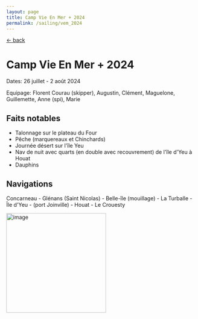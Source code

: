 ```yaml
---
layout: page
title: Camp Vie En Mer + 2024
permalink: /sailing/vem_2024
---
```


[<- back](.)

# Camp Vie En Mer + 2024

Dates: 26 juillet - 2 août 2024

Equipage: Florent Courau (skipper), Augustin, Clément, Maguelone, Guillemette, Anne (spi), Marie

## Faits notables

- Talonnage sur le plateau du Four
- Pêche (marquereaux et Chinchards)
- Journée désert sur l'île Yeu
- Nav de nuit avec quarts (en double avec recouvrement) de l'île d'Yeu à Houat
- Dauphins

## Navigations

Concarneau - Glénans (Saint Nicolas) - Belle-île (mouillage) - La Turballe - Île d'Yeu - (port Joinville) - Houat - Le Crouesty 

<img width="264" alt="image" src="https://github.com/user-attachments/assets/9acd0574-5909-4405-8bb2-911f594f8e62">
